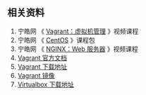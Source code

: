 ## 相关资料

1. 宁皓网 《 [Vagrant：虚拟机管理](https://ninghao.net/affiliate/51729/course/1569) 》视频课程
2. 宁皓网 《 [CentOS](https://ninghao.net/affiliate/51729/package/centos) 》课程包
3. 宁皓网 《 [NGINX：Web 服务器](https://ninghao.net/affiliate/51729/course/3996) 》视频课程
4. [Vagrant 官方文档](https://www.vagrantup.com/docs/index.html)
5. [Vagrant 下载地址](https://www.vagrantup.com/downloads.html)
6. [Vagrant 镜像](https://atlas.hashicorp.com/boxes/search)
7. [Virtualbox 下载地址](#)



